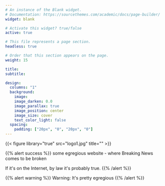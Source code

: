 ```yaml
---
# An instance of the Blank widget.
# Documentation: https://sourcethemes.com/academic/docs/page-builder/
widget: blank

# Activate this widget? true/false
active: true

# This file represents a page section.
headless: true

# Order that this section appears on the page.
weight: 15

title:
subtitle:

design:
  columns: "1"
  background:
    image:
    image_darken: 0.0
    image_parallax: true
    image_position: center
    image_size: cover
    text_color_light: false
  spacing:
    padding: ["20px", "0", "20px", "0"]
---
```


{{< figure library="true" src="logo1.jpg" title="" >}}

{{% alert success %}}
some egregious website - where Breaking News comes to be broken

If it's on the Internet, by law it's probably true.
{{% /alert %}}

{{% alert warning %}}
Warning: It's pretty egregious
{{% /alert %}}
